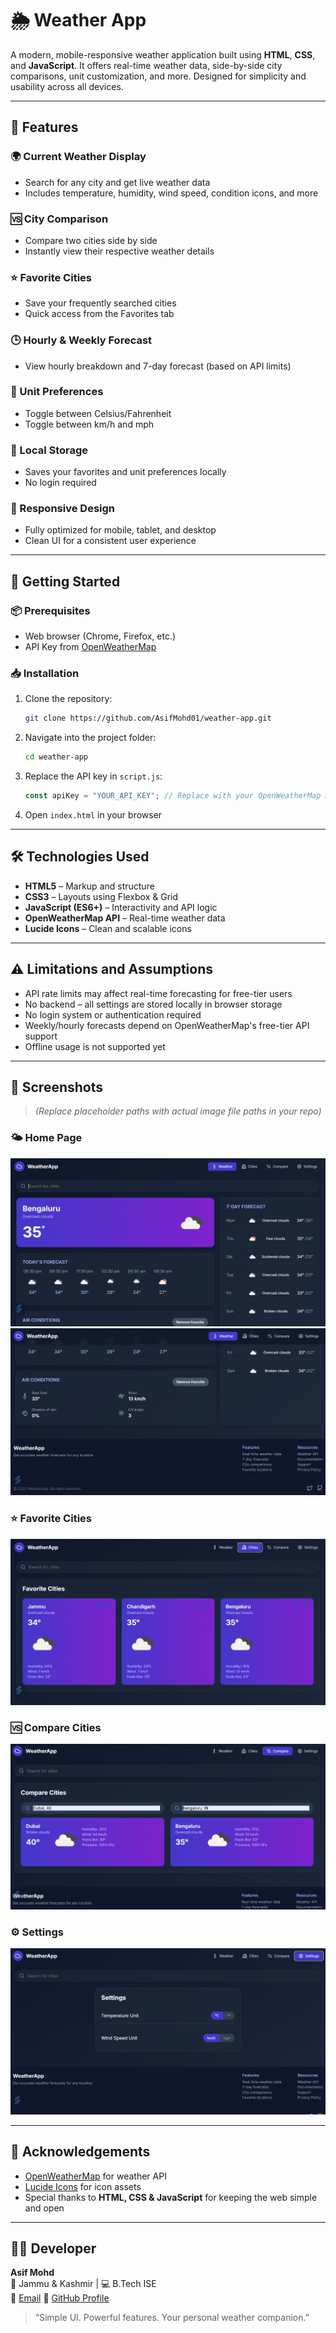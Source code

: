# 🌦️ Weather App

A modern, mobile-responsive weather application built using **HTML**, **CSS**, and **JavaScript**. It offers real-time weather data, side-by-side city comparisons, unit customization, and more. Designed for simplicity and usability across all devices.

---

## 🌟 Features

### 🌍 Current Weather Display  
- Search for any city and get live weather data  
- Includes temperature, humidity, wind speed, condition icons, and more

### 🆚 City Comparison  
- Compare two cities side by side  
- Instantly view their respective weather details  

### ⭐ Favorite Cities  
- Save your frequently searched cities  
- Quick access from the Favorites tab

### 🕒 Hourly & Weekly Forecast  
- View hourly breakdown and 7-day forecast (based on API limits)  

### 📏 Unit Preferences  
- Toggle between Celsius/Fahrenheit  
- Toggle between km/h and mph

### 💾 Local Storage  
- Saves your favorites and unit preferences locally  
- No login required

### 📱 Responsive Design  
- Fully optimized for mobile, tablet, and desktop  
- Clean UI for a consistent user experience

---

## 🚀 Getting Started

### 📦 Prerequisites
- Web browser (Chrome, Firefox, etc.)
- API Key from [OpenWeatherMap](https://openweathermap.org/api)

### 📥 Installation

1. Clone the repository:
   ```bash
   git clone https://github.com/AsifMohd01/weather-app.git
   ```

2. Navigate into the project folder:
   ```bash
   cd weather-app
   ```

3. Replace the API key in `script.js`:
   ```js
   const apiKey = "YOUR_API_KEY"; // Replace with your OpenWeatherMap API key
   ```

4. Open `index.html` in your browser

---

## 🛠️ Technologies Used

* **HTML5** – Markup and structure  
* **CSS3** – Layouts using Flexbox & Grid  
* **JavaScript (ES6+)** – Interactivity and API logic  
* **OpenWeatherMap API** – Real-time weather data  
* **Lucide Icons** – Clean and scalable icons  

---

## ⚠️ Limitations and Assumptions

* API rate limits may affect real-time forecasting for free-tier users  
* No backend – all settings are stored locally in browser storage  
* No login system or authentication required  
* Weekly/hourly forecasts depend on OpenWeatherMap's free-tier API support  
* Offline usage is not supported yet  

---

## 📸 Screenshots

> *(Replace placeholder paths with actual image file paths in your repo)*

### 🌤️ Home Page  
![Home Page](screenshots/weather.png)  
![Weather Details](screenshots/weather-details.png)  

### ⭐ Favorite Cities  
![Favorites](screenshots/Favorite-cities.png)  

### 🆚 Compare Cities  
![Compare Page](screenshots/compare-cities.png)  

### ⚙️ Settings  
![Settings Page](screenshots/settings.png)  

---

## 🙏 Acknowledgements

* [OpenWeatherMap](https://openweathermap.org/) for weather API  
* [Lucide Icons](https://lucide.dev/) for icon assets  
* Special thanks to **HTML, CSS & JavaScript** for keeping the web simple and open  

---

## 👨‍💻 Developer

**Asif Mohd**  
📍 Jammu & Kashmir | 💻 B.Tech ISE  
🔗 [Email](asif.mohd@campusuvce.in)
🔗 [GitHub Profile](https://github.com/AsifMohd01)

> “Simple UI. Powerful features. Your personal weather companion.”
